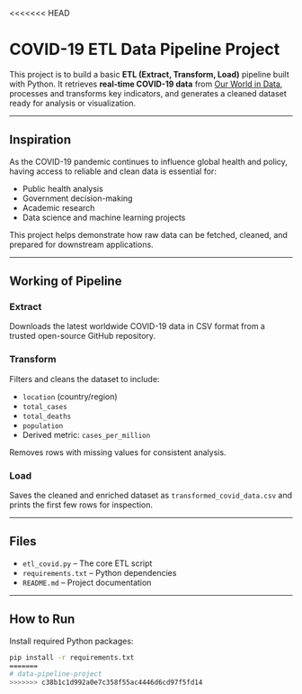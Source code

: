 <<<<<<< HEAD
# COVID-19 ETL Data Pipeline Project

This project is to build a basic **ETL (Extract, Transform, Load)** pipeline built with Python. It retrieves **real-time COVID-19 data** from [Our World in Data](https://ourworldindata.org/coronavirus-source-data), processes and transforms key indicators, and generates a cleaned dataset ready for analysis or visualization.

---

## Inspiration

As the COVID-19 pandemic continues to influence global health and policy, having access to reliable and clean data is essential for:

- Public health analysis
- Government decision-making
- Academic research
- Data science and machine learning projects

This project helps demonstrate how raw data can be fetched, cleaned, and prepared for downstream applications.

---

## Working of Pipeline

### Extract  
Downloads the latest worldwide COVID-19 data in CSV format from a trusted open-source GitHub repository.

### Transform  
Filters and cleans the dataset to include:

- `location` (country/region)
- `total_cases`
- `total_deaths`
- `population`
- Derived metric: `cases_per_million`

Removes rows with missing values for consistent analysis.

### Load  
Saves the cleaned and enriched dataset as `transformed_covid_data.csv` and prints the first few rows for inspection.

---

## Files

- `etl_covid.py` – The core ETL script
- `requirements.txt` – Python dependencies
- `README.md` – Project documentation

---

## How to Run

 Install required Python packages:

   ```bash
   pip install -r requirements.txt
=======
# data-pipeline-project
>>>>>>> c38b1c1d992a0e7c358f55ac4446d6cd97f5fd14

